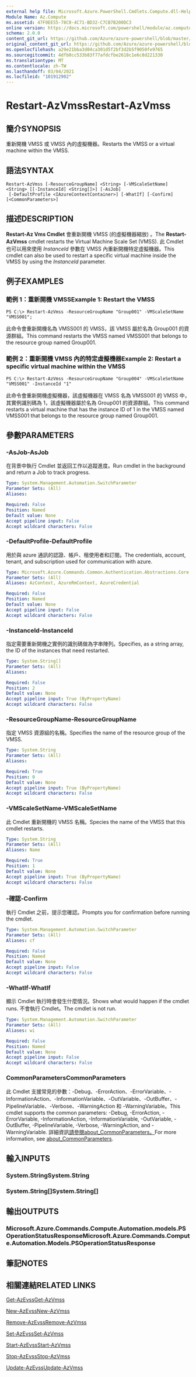 ```yaml
---
external help file: Microsoft.Azure.PowerShell.Cmdlets.Compute.dll-Help.xml
Module Name: Az.Compute
ms.assetid: 47F0EE55-78C0-4C71-BD32-C7CB7B200DC3
online version: https://docs.microsoft.com/powershell/module/az.compute/restart-azvmss
schema: 2.0.0
content_git_url: https://github.com/Azure/azure-powershell/blob/master/src/Compute/Compute/help/Restart-AzVmss.md
original_content_git_url: https://github.com/Azure/azure-powershell/blob/master/src/Compute/Compute/help/Restart-AzVmss.md
ms.openlocfilehash: a29e21bba3d04ca301d5f2bf3d2b5f9050fe9765
ms.sourcegitcommit: 4dfb0cc533b83f77afdcfbe2618c1e6c8d221330
ms.translationtype: MT
ms.contentlocale: zh-TW
ms.lasthandoff: 03/04/2021
ms.locfileid: "101912902"
---
```

# <span data-ttu-id="55b2b-101">Restart-AzVmss</span><span class="sxs-lookup"><span data-stu-id="55b2b-101">Restart-AzVmss</span></span>

## <span data-ttu-id="55b2b-102">簡介</span><span class="sxs-lookup"><span data-stu-id="55b2b-102">SYNOPSIS</span></span>
<span data-ttu-id="55b2b-103">重新開機 VMSS 或 VMSS 內的虛擬機器。</span><span class="sxs-lookup"><span data-stu-id="55b2b-103">Restarts the VMSS or a virtual machine within the VMSS.</span></span>

## <span data-ttu-id="55b2b-104">語法</span><span class="sxs-lookup"><span data-stu-id="55b2b-104">SYNTAX</span></span>

```
Restart-AzVmss [-ResourceGroupName] <String> [-VMScaleSetName] <String> [[-InstanceId] <String[]>] [-AsJob]
 [-DefaultProfile <IAzureContextContainer>] [-WhatIf] [-Confirm] [<CommonParameters>]
```

## <span data-ttu-id="55b2b-105">描述</span><span class="sxs-lookup"><span data-stu-id="55b2b-105">DESCRIPTION</span></span>
<span data-ttu-id="55b2b-106">**Restart-Az Vms Cmdlet** 會重新開機 VMSS (的虛擬機器縮放) 。</span><span class="sxs-lookup"><span data-stu-id="55b2b-106">The **Restart-AzVmss** cmdlet restarts the Virtual Machine Scale Set (VMSS).</span></span>
<span data-ttu-id="55b2b-107">此 Cmdlet 也可以用來使用 *InstanceId* 參數在 VMSS 內重新開機特定虛擬機器。</span><span class="sxs-lookup"><span data-stu-id="55b2b-107">This cmdlet can also be used to restart a specific virtual machine inside the VMSS by using the *InstanceId* parameter.</span></span>

## <span data-ttu-id="55b2b-108">例子</span><span class="sxs-lookup"><span data-stu-id="55b2b-108">EXAMPLES</span></span>

### <span data-ttu-id="55b2b-109">範例 1：重新開機 VMSS</span><span class="sxs-lookup"><span data-stu-id="55b2b-109">Example 1: Restart the VMSS</span></span>
```
PS C:\> Restart-AzVmss -ResourceGroupName "Group001" -VMScaleSetName "VMSS001";
```

<span data-ttu-id="55b2b-110">此命令會重新開機名為 VMSS001 的 VMSS，該 VMSS 屬於名為 Group001 的資源群組。</span><span class="sxs-lookup"><span data-stu-id="55b2b-110">This command restarts the VMSS named VMSS001 that belongs to the resource group named Group001.</span></span>

### <span data-ttu-id="55b2b-111">範例 2：重新開機 VMSS 內的特定虛擬機器</span><span class="sxs-lookup"><span data-stu-id="55b2b-111">Example 2: Restart a specific virtual machine within the VMSS</span></span>
```
PS C:\> Restart-AzVmss -ResourceGroupName "Group004" -VMScaleSetName "VMSS001" -InstanceId "1"
```

<span data-ttu-id="55b2b-112">此命令會重新開機虛擬機器，該虛擬機器在 VMSS 名為 VMSS001 的 VMSS 中，其實例識別碼為 1，該虛擬機器屬於名為 Group001 的資源群組。</span><span class="sxs-lookup"><span data-stu-id="55b2b-112">This command restarts a virtual machine that has the instance ID of 1 in the VMSS named VMSS001 that belongs to the resource group named Group001.</span></span>

## <span data-ttu-id="55b2b-113">參數</span><span class="sxs-lookup"><span data-stu-id="55b2b-113">PARAMETERS</span></span>

### <span data-ttu-id="55b2b-114">-AsJob</span><span class="sxs-lookup"><span data-stu-id="55b2b-114">-AsJob</span></span>
<span data-ttu-id="55b2b-115">在背景中執行 Cmdlet 並返回工作以追蹤進度。</span><span class="sxs-lookup"><span data-stu-id="55b2b-115">Run cmdlet in the background and return a Job to track progress.</span></span>

```yaml
Type: System.Management.Automation.SwitchParameter
Parameter Sets: (All)
Aliases:

Required: False
Position: Named
Default value: None
Accept pipeline input: False
Accept wildcard characters: False
```

### <span data-ttu-id="55b2b-116">-DefaultProfile</span><span class="sxs-lookup"><span data-stu-id="55b2b-116">-DefaultProfile</span></span>
<span data-ttu-id="55b2b-117">用於與 azure 通訊的認證、帳戶、租使用者和訂閱。</span><span class="sxs-lookup"><span data-stu-id="55b2b-117">The credentials, account, tenant, and subscription used for communication with azure.</span></span>

```yaml
Type: Microsoft.Azure.Commands.Common.Authentication.Abstractions.Core.IAzureContextContainer
Parameter Sets: (All)
Aliases: AzContext, AzureRmContext, AzureCredential

Required: False
Position: Named
Default value: None
Accept pipeline input: False
Accept wildcard characters: False
```

### <span data-ttu-id="55b2b-118">-InstanceId</span><span class="sxs-lookup"><span data-stu-id="55b2b-118">-InstanceId</span></span>
<span data-ttu-id="55b2b-119">指定需要重新開機之實例的識別碼做為字串陣列。</span><span class="sxs-lookup"><span data-stu-id="55b2b-119">Specifies, as a string array, the ID of the instances that need restarted.</span></span>

```yaml
Type: System.String[]
Parameter Sets: (All)
Aliases:

Required: False
Position: 2
Default value: None
Accept pipeline input: True (ByPropertyName)
Accept wildcard characters: False
```

### <span data-ttu-id="55b2b-120">-ResourceGroupName</span><span class="sxs-lookup"><span data-stu-id="55b2b-120">-ResourceGroupName</span></span>
<span data-ttu-id="55b2b-121">指定 VMSS 資源組的名稱。</span><span class="sxs-lookup"><span data-stu-id="55b2b-121">Specifies the name of the resource group of the VMSS.</span></span>

```yaml
Type: System.String
Parameter Sets: (All)
Aliases:

Required: True
Position: 0
Default value: None
Accept pipeline input: True (ByPropertyName)
Accept wildcard characters: False
```

### <span data-ttu-id="55b2b-122">-VMScaleSetName</span><span class="sxs-lookup"><span data-stu-id="55b2b-122">-VMScaleSetName</span></span>
<span data-ttu-id="55b2b-123">此 Cmdlet 重新開機的 VMSS 名稱。</span><span class="sxs-lookup"><span data-stu-id="55b2b-123">Species the name of the VMSS that this cmdlet restarts.</span></span>

```yaml
Type: System.String
Parameter Sets: (All)
Aliases: Name

Required: True
Position: 1
Default value: None
Accept pipeline input: True (ByPropertyName)
Accept wildcard characters: False
```

### <span data-ttu-id="55b2b-124">-確認</span><span class="sxs-lookup"><span data-stu-id="55b2b-124">-Confirm</span></span>
<span data-ttu-id="55b2b-125">執行 Cmdlet 之前，提示您確認。</span><span class="sxs-lookup"><span data-stu-id="55b2b-125">Prompts you for confirmation before running the cmdlet.</span></span>

```yaml
Type: System.Management.Automation.SwitchParameter
Parameter Sets: (All)
Aliases: cf

Required: False
Position: Named
Default value: None
Accept pipeline input: False
Accept wildcard characters: False
```

### <span data-ttu-id="55b2b-126">-WhatIf</span><span class="sxs-lookup"><span data-stu-id="55b2b-126">-WhatIf</span></span>
<span data-ttu-id="55b2b-127">顯示 Cmdlet 執行時會發生什麼情況。</span><span class="sxs-lookup"><span data-stu-id="55b2b-127">Shows what would happen if the cmdlet runs.</span></span> <span data-ttu-id="55b2b-128">不會執行 Cmdlet。</span><span class="sxs-lookup"><span data-stu-id="55b2b-128">The cmdlet is not run.</span></span>

```yaml
Type: System.Management.Automation.SwitchParameter
Parameter Sets: (All)
Aliases: wi

Required: False
Position: Named
Default value: None
Accept pipeline input: False
Accept wildcard characters: False
```

### <span data-ttu-id="55b2b-129">CommonParameters</span><span class="sxs-lookup"><span data-stu-id="55b2b-129">CommonParameters</span></span>
<span data-ttu-id="55b2b-130">此 Cmdlet 支援常見的參數：-Debug、-ErrorAction、-ErrorVariable、-InformationAction、-InformationVariable、-OutVariable、-OutBuffer、-PipelineVariable、-Verbose、-WarningAction 和 -WarningVariable。</span><span class="sxs-lookup"><span data-stu-id="55b2b-130">This cmdlet supports the common parameters: -Debug, -ErrorAction, -ErrorVariable, -InformationAction, -InformationVariable, -OutVariable, -OutBuffer, -PipelineVariable, -Verbose, -WarningAction, and -WarningVariable.</span></span> <span data-ttu-id="55b2b-131">詳細資訊[請參閱about_CommonParameters。](http://go.microsoft.com/fwlink/?LinkID=113216)</span><span class="sxs-lookup"><span data-stu-id="55b2b-131">For more information, see [about_CommonParameters](http://go.microsoft.com/fwlink/?LinkID=113216).</span></span>

## <span data-ttu-id="55b2b-132">輸入</span><span class="sxs-lookup"><span data-stu-id="55b2b-132">INPUTS</span></span>

### <span data-ttu-id="55b2b-133">System.String</span><span class="sxs-lookup"><span data-stu-id="55b2b-133">System.String</span></span>

### <span data-ttu-id="55b2b-134">System.String[]</span><span class="sxs-lookup"><span data-stu-id="55b2b-134">System.String[]</span></span>

## <span data-ttu-id="55b2b-135">輸出</span><span class="sxs-lookup"><span data-stu-id="55b2b-135">OUTPUTS</span></span>

### <span data-ttu-id="55b2b-136">Microsoft.Azure.Commands.Compute.Automation.models.PSOperationStatusResponse</span><span class="sxs-lookup"><span data-stu-id="55b2b-136">Microsoft.Azure.Commands.Compute.Automation.Models.PSOperationStatusResponse</span></span>

## <span data-ttu-id="55b2b-137">筆記</span><span class="sxs-lookup"><span data-stu-id="55b2b-137">NOTES</span></span>

## <span data-ttu-id="55b2b-138">相關連結</span><span class="sxs-lookup"><span data-stu-id="55b2b-138">RELATED LINKS</span></span>

[<span data-ttu-id="55b2b-139">Get-AzEvss</span><span class="sxs-lookup"><span data-stu-id="55b2b-139">Get-AzVmss</span></span>](./Get-AzVmss.md)

[<span data-ttu-id="55b2b-140">New-AzEvss</span><span class="sxs-lookup"><span data-stu-id="55b2b-140">New-AzVmss</span></span>](./New-AzVmss.md)

[<span data-ttu-id="55b2b-141">Remove-AzEvss</span><span class="sxs-lookup"><span data-stu-id="55b2b-141">Remove-AzVmss</span></span>](./Remove-AzVmss.md)

[<span data-ttu-id="55b2b-142">Set-AzEvss</span><span class="sxs-lookup"><span data-stu-id="55b2b-142">Set-AzVmss</span></span>](./Set-AzVmss.md)

[<span data-ttu-id="55b2b-143">Start-AzEvss</span><span class="sxs-lookup"><span data-stu-id="55b2b-143">Start-AzVmss</span></span>](./Start-AzVmss.md)

[<span data-ttu-id="55b2b-144">Stop-AzEvss</span><span class="sxs-lookup"><span data-stu-id="55b2b-144">Stop-AzVmss</span></span>](./Stop-AzVmss.md)

[<span data-ttu-id="55b2b-145">Update-AzEvss</span><span class="sxs-lookup"><span data-stu-id="55b2b-145">Update-AzVmss</span></span>](./Update-AzVmss.md)


